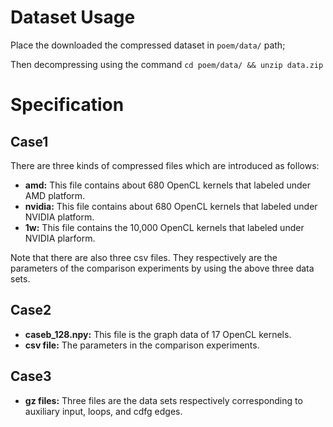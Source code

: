# Dataset Usage
Place the downloaded the compressed dataset in `poem/data/` path;

Then decompressing using the command `cd poem/data/ && unzip data.zip`

# Specification

## Case1
There are three kinds of compressed files which are introduced as follows:
- **amd:** This file contains about 680 OpenCL kernels that labeled under AMD platform.
- **nvidia:** This file contains about 680 OpenCL kernels that labeled under NVIDIA platform.
- **1w:** This file contains the 10,000 OpenCL kernels that labeled under NVIDIA plarform.

Note that there are also three csv files. They respectively are the parameters of the comparison experiments by using the above three data sets.


## Case2

- **caseb_128.npy:** This file is the graph data of 17 OpenCL kernels.
- **csv file:** The parameters in the comparison experiments.


## Case3

- **gz files:** Three files are the data sets respectively corresponding to auxiliary input, loops, and cdfg edges.
